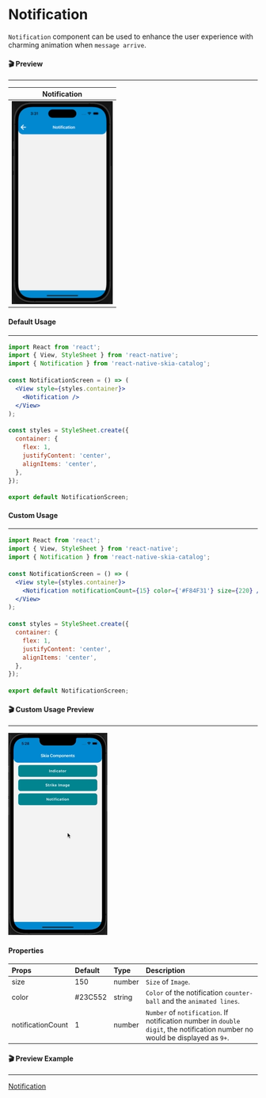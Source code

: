 # Notification

`Notification` component can be used to enhance the user experience with charming animation when `message arrive`.

#### 🎬 Preview

---

|                Notification                 |
| :-----------------------------------------: |
| ![alt tag](/assets/DefaultNotification.gif) |

#### Default Usage

---

```jsx
import React from 'react';
import { View, StyleSheet } from 'react-native';
import { Notification } from 'react-native-skia-catalog';

const NotificationScreen = () => (
  <View style={styles.container}>
    <Notification />
  </View>
);

const styles = StyleSheet.create({
  container: {
    flex: 1,
    justifyContent: 'center',
    alignItems: 'center',
  },
});

export default NotificationScreen;
```

#### Custom Usage

---

```jsx
import React from 'react';
import { View, StyleSheet } from 'react-native';
import { Notification } from 'react-native-skia-catalog';

const NotificationScreen = () => (
  <View style={styles.container}>
    <Notification notificationCount={15} color={'#F84F31'} size={220} />
  </View>
);

const styles = StyleSheet.create({
  container: {
    flex: 1,
    justifyContent: 'center',
    alignItems: 'center',
  },
});

export default NotificationScreen;
```

#### 🎬 Custom Usage Preview

---

![alt tag](/assets/CustomNotification.gif)

#### Properties

| Props             | Default | Type   | Description                                                                                                                  |
| :---------------- | :------ | :----- | :--------------------------------------------------------------------------------------------------------------------------- |
| size              | 150     | number | `Size` of `Image`.                                                                                                           |
| color             | #23C552 | string | `Color` of the notification `counter-ball` and the `animated lines`.                                                         |
| notificationCount | 1       | number | `Number` of `notification`. If notification number in `double digit`, the notification number no would be displayed as `9+`. |

#### 🎬 Preview Example

---

[Notification](/example/src/modules/Notification/NotificationScreen.tsx)
